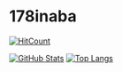 # 178inaba

[![HitCount](http://hits.dwyl.com/178inaba/178inaba.svg)](http://hits.dwyl.com/178inaba/178inaba)

[![GitHub Stats](https://github-readme-stats.vercel.app/api?username=178inaba&count_private=true&show_icons=true)](https://github.com/anuraghazra/github-readme-stats)
[![Top Langs](https://github-readme-stats.vercel.app/api/top-langs/?username=178inaba&layout=compact)](https://github.com/anuraghazra/github-readme-stats)
